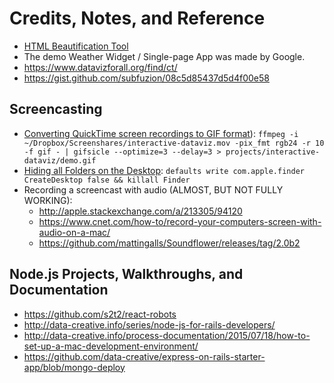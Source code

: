 # Credits, Notes, and Reference

  + [HTML Beautification Tool](http://www.cleancss.com/html-beautify/)
  + The demo Weather Widget / Single-page App was made by Google.
  + https://www.datavizforall.org/find/ct/
  + https://gist.github.com/subfuzion/08c5d85437d5d4f00e58

## Screencasting

  + [Converting QuickTime screen recordings to GIF format](https://gist.github.com/dergachev/4627207)): `ffmpeg -i ~/Dropbox/Screenshares/interactive-dataviz.mov -pix_fmt rgb24 -r 10 -f gif - | gifsicle --optimize=3 --delay=3 > projects/interactive-dataviz/demo.gif`
  + [Hiding all Folders on the Desktop](http://www.cultofmac.com/272595/quickly-hide-icons-desktop-os-x-tips/): `defaults write com.apple.finder CreateDesktop false && killall Finder`
  + Recording a screencast with audio (ALMOST, BUT NOT FULLY WORKING):
    + http://apple.stackexchange.com/a/213305/94120
    + https://www.cnet.com/how-to/record-your-computers-screen-with-audio-on-a-mac/
    + https://github.com/mattingalls/Soundflower/releases/tag/2.0b2

## Node.js Projects, Walkthroughs, and Documentation

  + https://github.com/s2t2/react-robots
  + http://data-creative.info/series/node-js-for-rails-developers/
  + http://data-creative.info/process-documentation/2015/07/18/how-to-set-up-a-mac-development-environment/
  + https://github.com/data-creative/express-on-rails-starter-app/blob/mongo-deploy
